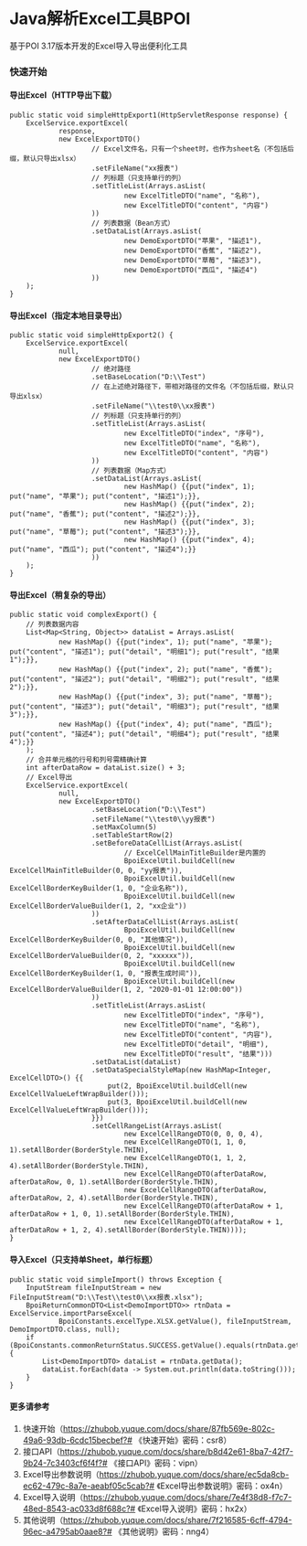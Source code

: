 # Java解析Excel工具BPOI

基于POI 3.17版本开发的Excel导入导出便利化工具

### 快速开始

#### 导出Excel（HTTP导出下载）
    public static void simpleHttpExport1(HttpServletResponse response) {
        ExcelService.exportExcel(
                response,
                new ExcelExportDTO()
                        // Excel文件名，只有一个sheet时，也作为sheet名（不包括后缀，默认只导出xlsx）
                        .setFileName("xx报表")
                        // 列标题（只支持单行的列）
                        .setTitleList(Arrays.asList(
                                new ExcelTitleDTO("name", "名称"),
                                new ExcelTitleDTO("content", "内容")
                        ))
                        // 列表数据（Bean方式）
                        .setDataList(Arrays.asList(
                                new DemoExportDTO("苹果", "描述1"),
                                new DemoExportDTO("香蕉", "描述2"),
                                new DemoExportDTO("草莓", "描述3"),
                                new DemoExportDTO("西瓜", "描述4")
                        ))
        );
    }

#### 导出Excel（指定本地目录导出）
    public static void simpleHttpExport2() {
        ExcelService.exportExcel(
                null,
                new ExcelExportDTO()
                        // 绝对路径
                        .setBaseLocation("D:\\Test")
                        // 在上述绝对路径下，带相对路径的文件名（不包括后缀，默认只导出xlsx）
                        .setFileName("\\test0\\xx报表")
                        // 列标题（只支持单行的列）
                        .setTitleList(Arrays.asList(
                                new ExcelTitleDTO("index", "序号"),
                                new ExcelTitleDTO("name", "名称"),
                                new ExcelTitleDTO("content", "内容")
                        ))
                        // 列表数据（Map方式）
                        .setDataList(Arrays.asList(
                                new HashMap() {{put("index", 1); put("name", "苹果"); put("content", "描述1");}},
                                new HashMap() {{put("index", 2); put("name", "香蕉"); put("content", "描述2");}},
                                new HashMap() {{put("index", 3); put("name", "草莓"); put("content", "描述3");}},
                                new HashMap() {{put("index", 4); put("name", "西瓜"); put("content", "描述4");}}
                        ))
        );
    }

#### 导出Excel（稍复杂的导出）
    public static void complexExport() {
        // 列表数据内容
        List<Map<String, Object>> dataList = Arrays.asList(
                new HashMap() {{put("index", 1); put("name", "苹果"); put("content", "描述1"); put("detail", "明细1"); put("result", "结果1");}},
                new HashMap() {{put("index", 2); put("name", "香蕉"); put("content", "描述2"); put("detail", "明细2"); put("result", "结果2");}},
                new HashMap() {{put("index", 3); put("name", "草莓"); put("content", "描述3"); put("detail", "明细3"); put("result", "结果3");}},
                new HashMap() {{put("index", 4); put("name", "西瓜"); put("content", "描述4"); put("detail", "明细4"); put("result", "结果4");}}
        );
        // 合并单元格的行号和列号需精确计算
        int afterDataRow = dataList.size() + 3;
        // Excel导出
        ExcelService.exportExcel(
                null,
                new ExcelExportDTO()
                        .setBaseLocation("D:\\Test")
                        .setFileName("\\test0\\yy报表")
                        .setMaxColumn(5)
                        .setTableStartRow(2)
                        .setBeforeDataCellList(Arrays.asList(
                                // ExcelCellMainTitleBuilder是内置的
                                BpoiExcelUtil.buildCell(new ExcelCellMainTitleBuilder(0, 0, "yy报表")),
                                BpoiExcelUtil.buildCell(new ExcelCellBorderKeyBuilder(1, 0, "企业名称")),
                                BpoiExcelUtil.buildCell(new ExcelCellBorderValueBuilder(1, 2, "xx企业"))
                        ))
                        .setAfterDataCellList(Arrays.asList(
                                BpoiExcelUtil.buildCell(new ExcelCellBorderKeyBuilder(0, 0, "其他情况")),
                                BpoiExcelUtil.buildCell(new ExcelCellBorderValueBuilder(0, 2, "xxxxxx")),
                                BpoiExcelUtil.buildCell(new ExcelCellBorderKeyBuilder(1, 0, "报表生成时间")),
                                BpoiExcelUtil.buildCell(new ExcelCellBorderValueBuilder(1, 2, "2020-01-01 12:00:00"))
                        ))
                        .setTitleList(Arrays.asList(
                                new ExcelTitleDTO("index", "序号"),
                                new ExcelTitleDTO("name", "名称"),
                                new ExcelTitleDTO("content", "内容"),
                                new ExcelTitleDTO("detail", "明细"),
                                new ExcelTitleDTO("result", "结果")))
                        .setDataList(dataList)
                        .setDataSpecialStyleMap(new HashMap<Integer, ExcelCellDTO>() {{
                            put(2, BpoiExcelUtil.buildCell(new ExcelCellValueLeftWrapBuilder()));
                            put(3, BpoiExcelUtil.buildCell(new ExcelCellValueLeftWrapBuilder()));
                        }})
                        .setCellRangeList(Arrays.asList(
                                new ExcelCellRangeDTO(0, 0, 0, 4),
                                new ExcelCellRangeDTO(1, 1, 0, 1).setAllBorder(BorderStyle.THIN),
                                new ExcelCellRangeDTO(1, 1, 2, 4).setAllBorder(BorderStyle.THIN),
                                new ExcelCellRangeDTO(afterDataRow, afterDataRow, 0, 1).setAllBorder(BorderStyle.THIN),
                                new ExcelCellRangeDTO(afterDataRow, afterDataRow, 2, 4).setAllBorder(BorderStyle.THIN),
                                new ExcelCellRangeDTO(afterDataRow + 1, afterDataRow + 1, 0, 1).setAllBorder(BorderStyle.THIN),
                                new ExcelCellRangeDTO(afterDataRow + 1, afterDataRow + 1, 2, 4).setAllBorder(BorderStyle.THIN))));
    }

#### 导入Excel（只支持单Sheet，单行标题）
    public static void simpleImport() throws Exception {
        InputStream fileInputStream = new FileInputStream("D:\\Test\\test0\\xx报表.xlsx");
        BpoiReturnCommonDTO<List<DemoImportDTO>> rtnData = ExcelService.importParseExcel(
                BpoiConstants.excelType.XLSX.getValue(), fileInputStream, DemoImportDTO.class, null);
        if (BpoiConstants.commonReturnStatus.SUCCESS.getValue().equals(rtnData.getResultCode())) {
            List<DemoImportDTO> dataList = rtnData.getData();
            dataList.forEach(data -> System.out.println(data.toString()));
        }
    }
    
    
#### 更多请参考
1. 快速开始（https://zhubob.yuque.com/docs/share/87fb569e-802c-49a6-93db-6cdc15becbef?# 《快速开始》密码：csr8）
2. 接口API（https://zhubob.yuque.com/docs/share/b8d42e61-8ba7-42f7-9b24-7c3403cf6f4f?# 《接口API》密码：vipn）
3. Excel导出参数说明（https://zhubob.yuque.com/docs/share/ec5da8cb-ec62-479c-8a7e-aeabf05c5cab?# 《Excel导出参数说明》密码：ox4n）
4. Excel导入说明（https://zhubob.yuque.com/docs/share/7e4f38d8-f7c7-48ed-8543-ac033d8f688c?# 《Excel导入说明》密码：hx2x）
5. 其他说明（https://zhubob.yuque.com/docs/share/7f216585-6cff-4794-96ec-a4795ab0aae8?# 《其他说明》密码：nng4）
